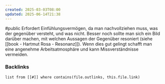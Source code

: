 ```yaml
---
created: 2025-03-03T08:00
updated: 2025-06-14T21:38
---
```

#public
Erfordert Einfühlungsvermögen, da man nachvollziehen muss, was der gegenüber versteht, und was nicht. Besser noch sollte man sich ein Bild darüber machen, mit welchen Aussagen der Gegenüber resoniert (siehe [[book - Hartmut Rosa - Resonanz]]). 
Wenn dies gut gelingt schafft man eine angenehme Arbeitsatmosphäre und kann Missverständnisse vermeiden.


### Backlinks
```dataview 
list from [[#]] where contains(file.outlinks, this.file.link)
```

